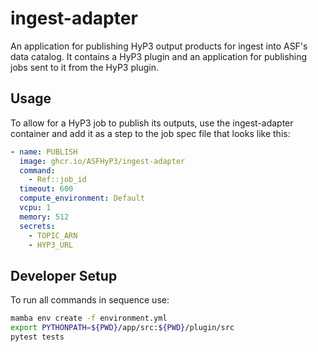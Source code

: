 # ingest-adapter

An application for publishing HyP3 output products for ingest into ASF's data catalog. 
It contains a HyP3 plugin and an application for publishing jobs sent to it from the HyP3 plugin.

## Usage

To allow for a HyP3 job to publish its outputs, use the ingest-adapter container and add it as a step to the job spec file
that looks like this:

```yaml
- name: PUBLISH
  image: ghcr.io/ASFHyP3/ingest-adapter
  command:
    - Ref::job_id
  timeout: 600
  compute_environment: Default
  vcpu: 1
  memory: 512
  secrets:
    - TOPIC_ARN
    - HYP3_URL
```

## Developer Setup

To run all commands in sequence use:

```bash
mamba env create -f environment.yml
export PYTHONPATH=${PWD}/app/src:${PWD}/plugin/src
pytest tests
```
